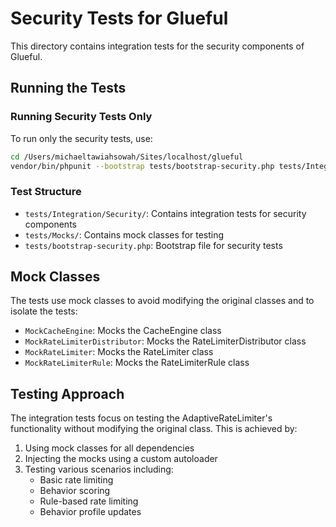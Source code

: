 # Security Tests for Glueful

This directory contains integration tests for the security components of Glueful.

## Running the Tests

### Running Security Tests Only

To run only the security tests, use:

```bash
cd /Users/michaeltawiahsowah/Sites/localhost/glueful
vendor/bin/phpunit --bootstrap tests/bootstrap-security.php tests/Integration/Security
```

### Test Structure

- `tests/Integration/Security/`: Contains integration tests for security components
- `tests/Mocks/`: Contains mock classes for testing
- `tests/bootstrap-security.php`: Bootstrap file for security tests

## Mock Classes

The tests use mock classes to avoid modifying the original classes and to isolate the tests:

- `MockCacheEngine`: Mocks the CacheEngine class
- `MockRateLimiterDistributor`: Mocks the RateLimiterDistributor class
- `MockRateLimiter`: Mocks the RateLimiter class
- `MockRateLimiterRule`: Mocks the RateLimiterRule class

## Testing Approach

The integration tests focus on testing the AdaptiveRateLimiter's functionality without modifying the original class. This is achieved by:

1. Using mock classes for all dependencies
2. Injecting the mocks using a custom autoloader
3. Testing various scenarios including:
   - Basic rate limiting
   - Behavior scoring
   - Rule-based rate limiting
   - Behavior profile updates